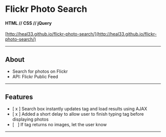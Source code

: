 # Flickr Photo Search
#### HTML // CSS // jQuery
[http://heal33.github.io/flickr-photo-search/](http://heal33.github.io/flickr-photo-search/)

----

## About

* Search for photos on Flickr
* API: Flickr Public Feed

----

## Features
* [ x ] Search box instantly updates tag and load results using AJAX
* [ x ] Added a short delay to allow user to finish typing tag before displaying photos
* [ &nbsp; ] If tag returns no images, let the user know 

----

